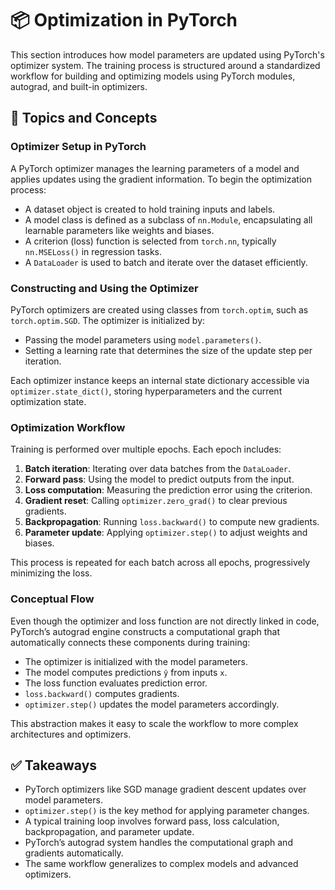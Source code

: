 # 📦 Optimization in PyTorch

This section introduces how model parameters are updated using PyTorch's optimizer system. The training process is structured around a standardized workflow for building and optimizing models using PyTorch modules, autograd, and built-in optimizers.

## 🧠 Topics and Concepts

### Optimizer Setup in PyTorch

A PyTorch optimizer manages the learning parameters of a model and applies updates using the gradient information. To begin the optimization process:

- A dataset object is created to hold training inputs and labels.
- A model class is defined as a subclass of `nn.Module`, encapsulating all learnable parameters like weights and biases.
- A criterion (loss) function is selected from `torch.nn`, typically `nn.MSELoss()` in regression tasks.
- A `DataLoader` is used to batch and iterate over the dataset efficiently.

### Constructing and Using the Optimizer

PyTorch optimizers are created using classes from `torch.optim`, such as `torch.optim.SGD`. The optimizer is initialized by:

- Passing the model parameters using `model.parameters()`.
- Setting a learning rate that determines the size of the update step per iteration.

Each optimizer instance keeps an internal state dictionary accessible via `optimizer.state_dict()`, storing hyperparameters and the current optimization state.

### Optimization Workflow

Training is performed over multiple epochs. Each epoch includes:

1. **Batch iteration**: Iterating over data batches from the `DataLoader`.
2. **Forward pass**: Using the model to predict outputs from the input.
3. **Loss computation**: Measuring the prediction error using the criterion.
4. **Gradient reset**: Calling `optimizer.zero_grad()` to clear previous gradients.
5. **Backpropagation**: Running `loss.backward()` to compute new gradients.
6. **Parameter update**: Applying `optimizer.step()` to adjust weights and biases.

This process is repeated for each batch across all epochs, progressively minimizing the loss.

### Conceptual Flow

Even though the optimizer and loss function are not directly linked in code, PyTorch’s autograd engine constructs a computational graph that automatically connects these components during training:

- The optimizer is initialized with the model parameters.
- The model computes predictions `ŷ` from inputs `x`.
- The loss function evaluates prediction error.
- `loss.backward()` computes gradients.
- `optimizer.step()` updates the model parameters accordingly.

This abstraction makes it easy to scale the workflow to more complex architectures and optimizers.

## ✅ Takeaways

- PyTorch optimizers like SGD manage gradient descent updates over model parameters.
- `optimizer.step()` is the key method for applying parameter changes.
- A typical training loop involves forward pass, loss calculation, backpropagation, and parameter update.
- PyTorch’s autograd system handles the computational graph and gradients automatically.
- The same workflow generalizes to complex models and advanced optimizers.
